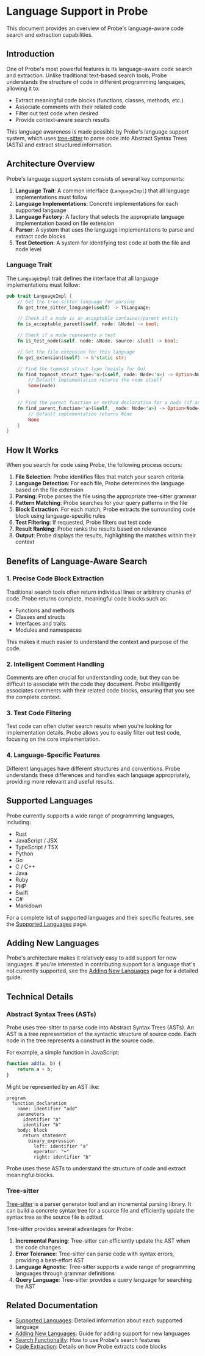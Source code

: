 # Language Support in Probe

This document provides an overview of Probe's language-aware code search and extraction capabilities.

## Introduction

One of Probe's most powerful features is its language-aware code search and extraction. Unlike traditional text-based search tools, Probe understands the structure of code in different programming languages, allowing it to:

- Extract meaningful code blocks (functions, classes, methods, etc.)
- Associate comments with their related code
- Filter out test code when desired
- Provide context-aware search results

This language awareness is made possible by Probe's language support system, which uses [tree-sitter](https://tree-sitter.github.io/tree-sitter/) to parse code into Abstract Syntax Trees (ASTs) and extract structured information.

## Architecture Overview

Probe's language support system consists of several key components:

1. **Language Trait**: A common interface (`LanguageImpl`) that all language implementations must follow
2. **Language Implementations**: Concrete implementations for each supported language
3. **Language Factory**: A factory that selects the appropriate language implementation based on file extension
4. **Parser**: A system that uses the language implementations to parse and extract code blocks
5. **Test Detection**: A system for identifying test code at both the file and node level

### Language Trait

The `LanguageImpl` trait defines the interface that all language implementations must follow:

```rust
pub trait LanguageImpl {
    // Get the tree-sitter language for parsing
    fn get_tree_sitter_language(&self) -> TSLanguage;

    // Check if a node is an acceptable container/parent entity
    fn is_acceptable_parent(&self, node: &Node) -> bool;

    // Check if a node represents a test
    fn is_test_node(&self, node: &Node, source: &[u8]) -> bool;

    // Get the file extension for this language
    fn get_extension(&self) -> &'static str;

    // Find the topmost struct type (mainly for Go)
    fn find_topmost_struct_type<'a>(&self, node: Node<'a>) -> Option<Node<'a>> {
        // Default implementation returns the node itself
        Some(node)
    }

    // Find the parent function or method declaration for a node (if any)
    fn find_parent_function<'a>(&self, _node: Node<'a>) -> Option<Node<'a>> {
        // Default implementation returns None
        None
    }
}
```

## How It Works

When you search for code using Probe, the following process occurs:

1. **File Selection**: Probe identifies files that match your search criteria
2. **Language Detection**: For each file, Probe determines the language based on the file extension
3. **Parsing**: Probe parses the file using the appropriate tree-sitter grammar
4. **Pattern Matching**: Probe searches for your query patterns in the file
5. **Block Extraction**: For each match, Probe extracts the surrounding code block using language-specific rules
6. **Test Filtering**: If requested, Probe filters out test code
7. **Result Ranking**: Probe ranks the results based on relevance
8. **Output**: Probe displays the results, highlighting the matches within their context

## Benefits of Language-Aware Search

### 1. Precise Code Block Extraction

Traditional search tools often return individual lines or arbitrary chunks of code. Probe returns complete, meaningful code blocks such as:

- Functions and methods
- Classes and structs
- Interfaces and traits
- Modules and namespaces

This makes it much easier to understand the context and purpose of the code.

### 2. Intelligent Comment Handling

Comments are often crucial for understanding code, but they can be difficult to associate with the code they document. Probe intelligently associates comments with their related code blocks, ensuring that you see the complete context.

### 3. Test Code Filtering

Test code can often clutter search results when you're looking for implementation details. Probe allows you to easily filter out test code, focusing on the core implementation.

### 4. Language-Specific Features

Different languages have different structures and conventions. Probe understands these differences and handles each language appropriately, providing more relevant and useful results.

## Supported Languages

Probe currently supports a wide range of programming languages, including:

- Rust
- JavaScript / JSX
- TypeScript / TSX
- Python
- Go
- C / C++
- Java
- Ruby
- PHP
- Swift
- C#
- Markdown

For a complete list of supported languages and their specific features, see the [Supported Languages](/supported-languages) page.

## Adding New Languages

Probe's architecture makes it relatively easy to add support for new languages. If you're interested in contributing support for a language that's not currently supported, see the [Adding New Languages](/adding-languages) page for a detailed guide.

## Technical Details

### Abstract Syntax Trees (ASTs)

Probe uses tree-sitter to parse code into Abstract Syntax Trees (ASTs). An AST is a tree representation of the syntactic structure of source code. Each node in the tree represents a construct in the source code.

For example, a simple function in JavaScript:

```javascript
function add(a, b) {
    return a + b;
}
```

Might be represented by an AST like:

```
program
  function_declaration
    name: identifier "add"
    parameters
      identifier "a"
      identifier "b"
    body: block
      return_statement
        binary_expression
          left: identifier "a"
          operator: "+"
          right: identifier "b"
```

Probe uses these ASTs to understand the structure of code and extract meaningful blocks.

### Tree-sitter

[Tree-sitter](https://tree-sitter.github.io/tree-sitter/) is a parser generator tool and an incremental parsing library. It can build a concrete syntax tree for a source file and efficiently update the syntax tree as the source file is edited.

Tree-sitter provides several advantages for Probe:

1. **Incremental Parsing**: Tree-sitter can efficiently update the AST when the code changes
2. **Error Tolerance**: Tree-sitter can parse code with syntax errors, providing a best-effort AST
3. **Language Agnostic**: Tree-sitter supports a wide range of programming languages through grammar definitions
4. **Query Language**: Tree-sitter provides a query language for searching the AST

## Related Documentation

- [Supported Languages](/supported-languages): Detailed information about each supported language
- [Adding New Languages](/adding-languages): Guide for adding support for new languages
- [Search Functionality](/search-functionality): How to use Probe's search features
- [Code Extraction](/code-extraction): Details on how Probe extracts code blocks